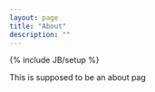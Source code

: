 ```yaml
---
layout: page
title: "About"
description: ""
---
```

{% include JB/setup %}

This is supposed to be an about pag

